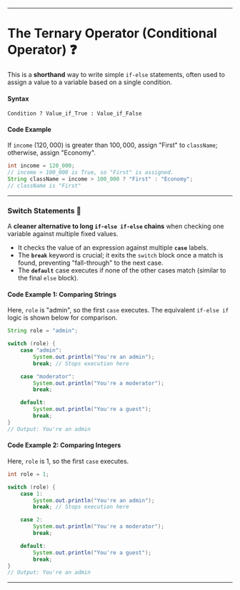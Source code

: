 
---

# **The Ternary Operator** (Conditional Operator) ❓

This is a **shorthand** way to write simple `if-else` statements, often used to assign a value to a variable based on a single condition.

#### **Syntax**

```
Condition ? Value_if_True : Value_if_False
```

#### **Code Example**

If `income` ($120,000$) is greater than $100,000$, assign "First" to `className`; otherwise, assign "Economy".

```java
int income = 120_000;
// income > 100_000 is True, so "First" is assigned.
String className = income > 100_000 ? "First" : "Economy";
// className is "First"
```

-----

### **Switch Statements** 🔄

A **cleaner alternative to long `if-else if-else` chains** when checking one variable against multiple fixed values.

  * It checks the value of an expression against multiple **`case`** labels.
  * The **`break`** keyword is crucial; it exits the `switch` block once a match is found, preventing "fall-through" to the next case.
  * The **`default`** case executes if none of the other cases match (similar to the final `else` block).

#### **Code Example 1: Comparing Strings**

Here, `role` is "admin", so the first `case` executes. The equivalent `if-else if` logic is shown below for comparison.

```java
String role = "admin";

switch (role) {
    case "admin":
        System.out.println("You're an admin");
        break; // Stops execution here

    case "moderator":
        System.out.println("You're a moderator");
        break;

    default:
        System.out.println("You're a guest");
        break;
}
// Output: You're an admin
```

#### **Code Example 2: Comparing Integers**

Here, `role` is $1$, so the first `case` executes.

```java
int role = 1;

switch (role) {
    case 1:
        System.out.println("You're an admin");
        break; // Stops execution here

    case 2:
        System.out.println("You're a moderator");
        break;

    default:
        System.out.println("You're a guest");
        break;
}
// Output: You're an admin
```

-----